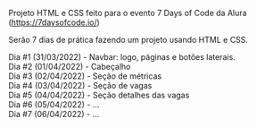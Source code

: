 Projeto HTML e CSS feito para o evento 7 Days of Code da Alura (https://7daysofcode.io/)

Serão 7 dias de prática fazendo um projeto usando HTML e CSS.

Dia #1 (31/03/2022) - Navbar: logo, páginas e botões laterais. <br>
Dia #2 (01/04/2022) - Cabeçalho <br>
Dia #3 (02/04/2022) - Seção de métricas <br>
Dia #4 (03/04/2022) - Seção de vagas <br>
Dia #5 (04/04/2022) - Seção detalhes das vagas <br>
Dia #6 (05/04/2022) - ... <br>
Dia #7 (06/04/2022) - ...
